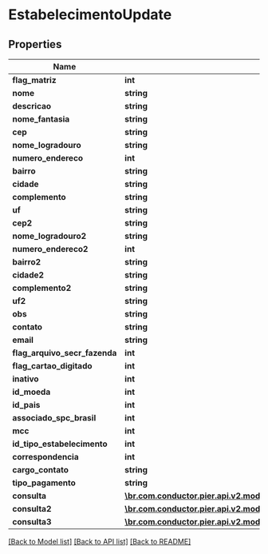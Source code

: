 # EstabelecimentoUpdate

## Properties
Name | Type | Description | Notes
------------ | ------------- | ------------- | -------------
**flag_matriz** | **int** | {{{estabelecimento_update_flag_matriz_value}}} | [optional] 
**nome** | **string** | {{{estabelecimento_update_nome_value}}} | [optional] 
**descricao** | **string** | {{{estabelecimento_update_descricao_value}}} | [optional] 
**nome_fantasia** | **string** | {{{estabelecimento_update_nome_fantasia_value}}} | [optional] 
**cep** | **string** | {{{estabelecimento_update_cep_value}}} | [optional] 
**nome_logradouro** | **string** | {{{estabelecimento_update_nome_logradouro_value}}} | [optional] 
**numero_endereco** | **int** | {{{estabelecimento_update_numero_endereco_value}}} | [optional] 
**bairro** | **string** | {{{estabelecimento_update_bairro_value}}} | [optional] 
**cidade** | **string** | {{{estabelecimento_update_cidade_value}}} | [optional] 
**complemento** | **string** | {{{estabelecimento_update_complemento_value}}} | [optional] 
**uf** | **string** | {{{estabelecimento_update_uf_value}}} | [optional] 
**cep2** | **string** | {{{estabelecimento_update_cep2_value}}} | [optional] 
**nome_logradouro2** | **string** | {{{estabelecimento_update_nome_logradouro2_value}}} | [optional] 
**numero_endereco2** | **int** | {{{estabelecimento_update_numero_endereco2_value}}} | [optional] 
**bairro2** | **string** | {{{estabelecimento_update_bairro2_value}}} | [optional] 
**cidade2** | **string** | {{{estabelecimento_update_cidade2_value}}} | [optional] 
**complemento2** | **string** | {{{estabelecimento_update_complemento2_value}}} | [optional] 
**uf2** | **string** | {{{estabelecimento_update_uf2_value}}} | [optional] 
**obs** | **string** | {{{estabelecimento_update_obs_value}}} | [optional] 
**contato** | **string** | {{{estabelecimento_update_contato_value}}} | [optional] 
**email** | **string** | {{{estabelecimento_update_email_value}}} | [optional] 
**flag_arquivo_secr_fazenda** | **int** | {{{estabelecimento_update_flag_arquivo_secr_fazenda_value}}} | [optional] 
**flag_cartao_digitado** | **int** | {{{estabelecimento_update_flag_cartao_digitado_value}}} | [optional] 
**inativo** | **int** | {{{estabelecimento_update_inativo_value}}} | [optional] 
**id_moeda** | **int** | {{{estabelecimento_update_id_moeda_value}}} | [optional] 
**id_pais** | **int** | {{{estabelecimento_update_id_pais_value}}} | [optional] 
**associado_spc_brasil** | **int** | {{{estabelecimento_update_associado_s_p_c_brasil_value}}} | [optional] 
**mcc** | **int** | {{{estabelecimento_update_mcc_value}}} | [optional] 
**id_tipo_estabelecimento** | **int** | {{{estabelecimento_update_id_tipo_estabelecimento_value}}} | [optional] 
**correspondencia** | **int** | {{{estabelecimento_update_correspondencia_value}}} | [optional] 
**cargo_contato** | **string** | {{{estabelecimento_update_cargo_contato_value}}} | [optional] 
**tipo_pagamento** | **string** | {{{estabelecimento_update_tipo_pagamento_value}}} | [optional] 
**consulta** | [**\br.com.conductor.pier.api.v2.model\ConsultaCadastroEstabelecimentoDTO**](ConsultaCadastroEstabelecimentoDTO.md) | {{{estabelecimento_update_consulta_value}}} | [optional] 
**consulta2** | [**\br.com.conductor.pier.api.v2.model\ConsultaCadastroEstabelecimentoDTO**](ConsultaCadastroEstabelecimentoDTO.md) | {{{estabelecimento_update_consulta2_value}}} | [optional] 
**consulta3** | [**\br.com.conductor.pier.api.v2.model\ConsultaCadastroEstabelecimentoDTO**](ConsultaCadastroEstabelecimentoDTO.md) | {{{estabelecimento_update_consulta3_value}}} | [optional] 

[[Back to Model list]](../README.md#documentation-for-models) [[Back to API list]](../README.md#documentation-for-api-endpoints) [[Back to README]](../README.md)


